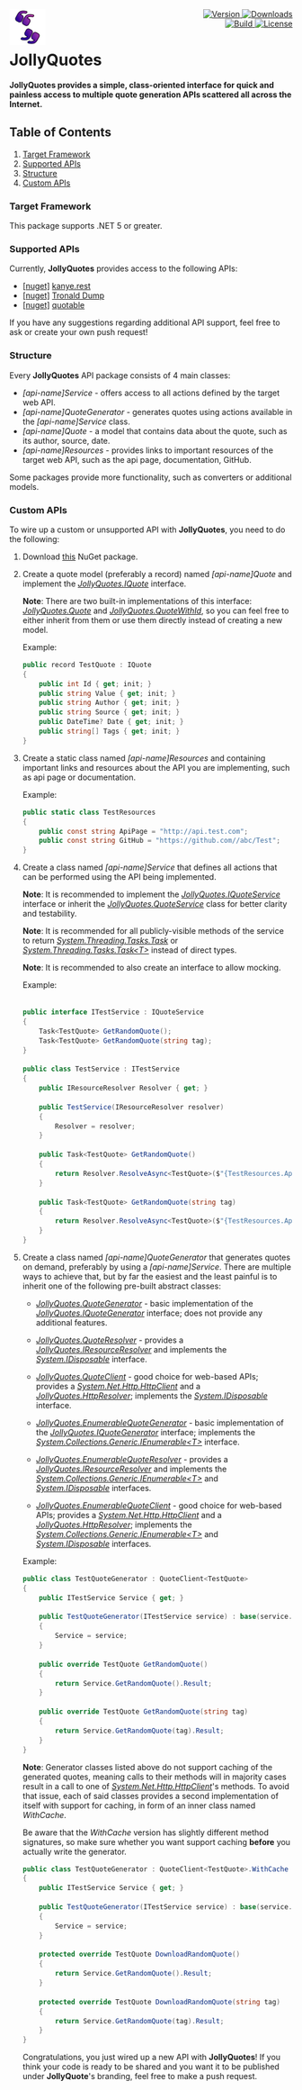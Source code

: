 <img align="left" src="img/logo-64.png" alt="JollyQuotes logo"/>

<div align="right">
	<a href="https://www.nuget.org/packages/JollyQuotes">
		<img src="https://img.shields.io/nuget/v/JollyQuotes?color=seagreen&style=flat-square" alt="Version"/>
	</a>
	<a href="https://www.nuget.org/packages/JollyQuotes">
		<img src="https://img.shields.io/nuget/dt/JollyQuotes?color=blue&style=flat-square" alt="Downloads"/>
	</a> <br />
	<a href="https://github.com/piotrstenke/JollyQuotes/actions">
		<img src="https://img.shields.io/github/workflow/status/piotrstenke/JollyQuotes/.NET?style=flat-square" alt="Build"/>
	</a>
	<a href="https://github.com//piotrstenke/JollyQuotes/blob/master/LICENSE.md">
		<img src="https://img.shields.io/github/license/piotrstenke/JollyQuotes?color=orange&style=flat-square" alt="License"/>
	</a>
</div>

# JollyQuotes

**JollyQuotes provides a simple, class-oriented interface for quick and painless access to multiple quote generation APIs scattered all across the Internet.**

## Table of Contents

1. [Target Framework](#target-framework)
2. [Supported APIs](#supported-apis)
3. [Structure](#structure)
4. [Custom APIs](#custom-apis)

### Target Framework

This package supports .NET 5 or greater.

### Supported APIs

Currently, **JollyQuotes** provides access to the following APIs:

 - [[nuget]](https://www.nuget.org/packages/JollyQuotes.KanyeRest) [kanye.rest](https://kanye.rest/)
 - [[nuget]](https://www.nuget.org/packages/JollyQuotes.TronaldDump) [Tronald Dump](https://www.tronalddump.io/)
- [[nuget]](https://www.nuget.org/packages/JollyQuotes.Quotable) [quotable](https://github.com/lukePeavey/quotable)

If you have any suggestions regarding additional API support, feel free to ask or create your own push request!

### Structure

Every **JollyQuotes** API package consists of 4 main classes:

- *[api-name]Service* - offers access to all actions defined by the target web API.
- *[api-name]QuoteGenerator* - generates quotes using actions available in the *[api-name]Service* class.
- *[api-name]Quote* - a model that contains data about the quote, such as its author, source, date.
- *[api-name]Resources* - provides links to important resources of the target web API, such as the api page, documentation, GitHub.

Some packages provide more functionality, such as converters or additional models.

### Custom APIs

To wire up a custom or unsupported API with **JollyQuotes**, you need to do the following:

 1. Download [this](https://www.nuget.org/packages/JollyQuotes.Core) NuGet package.

 2. Create a quote model (preferably a record) named *[api-name]Quote* and implement the [*JollyQuotes.IQuote*](src/JollyQuotes.Core/_intf/IQuote.cs) interface. 

	**Note**: There are two built-in implementations of this interface: [*JollyQuotes.Quote*](src/JollyQuotes.Core/Quote.cs) and [*JollyQuotes.QuoteWithId*](src/JollyQuotes.Core/QuoteWithId.cs), so you can feel free to either inherit from them or use them directly instead of creating a new model.

	Example:

	```csharp
	public record TestQuote : IQuote
	{
		public int Id { get; init; }
		public string Value { get; init; }
		public string Author { get; init; }
		public string Source { get; init; }
		public DateTime? Date { get; init; }
		public string[] Tags { get; init; }
	}
	```

 3. Create a static class named *[api-name]Resources* and containing important links and resources about the API you are implementing, such as api page or documentation.

	Example:
	
	```csharp
	public static class TestResources
	{
		public const string ApiPage = "http://api.test.com";
		public const string GitHub = "https://github.com//abc/Test";
	}
	```

 4. Create a class named *[api-name]Service* that defines all actions that can be performed using the API being implemented.

	**Note**: It is recommended to implement the [*JollyQuotes.IQuoteService*](src/JollyQuotes.Core/_intf/IQuoteService.cs) interface or inherit the [*JollyQuotes.QuoteService*](src/JollyQuotes.Core/QuoteService.cs) class for better clarity and testability.

	**Note**: It is recommended for all publicly-visible methods of the service to return [*System.Threading.Tasks.Task*](https://docs.microsoft.com/en-us/dotnet/api/system.threading.tasks.task?view=net-6.0) or [*System.Threading.Tasks.Task\<T\>*](https://docs.microsoft.com/en-us/dotnet/api/system.threading.tasks.task-1?view=net-6.0) instead of direct types.

	**Note**: It is recommended to also create an interface to allow mocking.

	Example:
	
	```csharp

	public interface ITestService : IQuoteService
	{
		Task<TestQuote> GetRandomQuote();
		Task<TestQuote> GetRandomQuote(string tag);
	}
	
	public class TestService : ITestService
	{
		public IResourceResolver Resolver { get; }

		public TestService(IResourceResolver resolver)
		{
			Resolver = resolver;
		}

		public Task<TestQuote> GetRandomQuote()
		{
			return Resolver.ResolveAsync<TestQuote>($"{TestResources.ApiPage}/randomQuote");
		}

		public Task<TestQuote> GetRandomQuote(string tag)
		{
			return Resolver.ResolveAsync<TestQuote>($"{TestResources.ApiPage}/randomQuote/{tag}");
		}
	}
	```

 5. Create a class named *[api-name]QuoteGenerator* that generates quotes on demand, preferably by using a *[api-name]Service*. There are multiple ways to achieve that, but by far the easiest and the least painful is to inherit one of the following pre-built abstract classes:

	- [*JollyQuotes.QuoteGenerator*](src/JollyQuotes.Core/QuoteGenerator.cs) - basic implementation of the [*JollyQuotes.IQuoteGenerator*](src/JollyQuotes.Core/_intf/IQuoteGenerator.cs) interface; does not provide any additional features.

	- [*JollyQuotes.QuoteResolver*](src/JollyQuotes.Core/QuoteResolver.cs) - provides a [*JollyQuotes.IResourceResolver*](src/JollyQuotes.Core/_intf/IResourceResolver.cs) and implements the [*System.IDisposable*](https://docs.microsoft.com/en-us/dotnet/api/system.idisposable?view=net-6.0) interface.

	- [*JollyQuotes.QuoteClient*](src/JollyQuotes.Core/QuoteClient.cs) - good choice for web-based APIs; provides a [*System.Net.Http.HttpClient*](https://docs.microsoft.com/en-us/dotnet/api/system.net.http.httpclient?view=net-6.0) and a [*JollyQuotes.HttpResolver*](src/JollyQuotes.Core/HttpResolver.cs); implements the [*System.IDisposable*](https://docs.microsoft.com/en-us/dotnet/api/system.idisposable?view=net-6.0) interface.

	- [*JollyQuotes.EnumerableQuoteGenerator*](src/JollyQuotes.Core/EnumerableQuoteGenerator.cs)  - basic implementation of the [*JollyQuotes.IQuoteGenerator*](src/JollyQuotes.Core/_intf/IQuoteGenerator.cs) interface; implements the [*System.Collections.Generic.IEnumerable\<T\>*](https://docs.microsoft.com/en-us/dotnet/api/system.collections.generic.ienumerable-1?view=net-6.0) interface.

	- [*JollyQuotes.EnumerableQuoteResolver*](src/JollyQuotes.Core/EnumerableQuoteResolver.cs) - provides a [*JollyQuotes.IResourceResolver*](src/JollyQuotes.Core/_intf/IResourceResolver.cs) and implements the [*System.Collections.Generic.IEnumerable\<T\>*](https://docs.microsoft.com/en-us/dotnet/api/system.collections.generic.ienumerable-1?view=net-6.0) and [*System.IDisposable*](https://docs.microsoft.com/en-us/dotnet/api/system.idisposable?view=net-6.0) interfaces.

	- [*JollyQuotes.EnumerableQuoteClient*](src/JollyQuotes.Core/EnumerableQuoteClient.cs) - good choice for web-based APIs; provides a [*System.Net.Http.HttpClient*](https://docs.microsoft.com/en-us/dotnet/api/system.net.http.httpclient?view=net-6.0) and a [*JollyQuotes.HttpResolver*](src/JollyQuotes.Core/HttpResolver.cs); implements the [*System.Collections.Generic.IEnumerable\<T\>*](https://docs.microsoft.com/en-us/dotnet/api/system.collections.generic.ienumerable-1?view=net-6.0) and [*System.IDisposable*](https://docs.microsoft.com/en-us/dotnet/api/system.idisposable?view=net-6.0) interfaces. 

	Example:

	```csharp
	public class TestQuoteGenerator : QuoteClient<TestQuote>
	{
		public ITestService Service { get; }

		public TestQuoteGenerator(ITestService service) : base(service.Resolver)
		{
			Service = service;
		}

		public override TestQuote GetRandomQuote()
		{
			return Service.GetRandomQuote().Result;
		}

		public override TestQuote GetRandomQuote(string tag)
		{
			return Service.GetRandomQuote(tag).Result;
		}
	}
	```

	**Note**: Generator classes listed above do not support caching of the generated quotes, meaning calls to their methods will in majority cases result in a call to one of [*System.Net.Http.HttpClient*](https://docs.microsoft.com/en-us/dotnet/api/system.net.http.httpclient?view=net-6.0)'s methods. To avoid that issue, each of said classes provides a second implementation of itself with support for caching, in form of an inner class named *WithCache*.

	Be aware that the *WithCache* version has slightly different method signatures, so make sure whether you want support caching **before** you actually write the generator.

	```csharp
	public class TestQuoteGenerator : QuoteClient<TestQuote>.WithCache
	{
		public ITestService Service { get; }

		public TestQuoteGenerator(ITestService service) : base(service.Resolver)
		{
			Service = service;
		}

		protected override TestQuote DownloadRandomQuote()
		{
			return Service.GetRandomQuote().Result;
		}

		protected override TestQuote DownloadRandomQuote(string tag)
		{
			return Service.GetRandomQuote(tag).Result;
		}
	}
	```

	Congratulations, you just wired up a new API with **JollyQuotes**! If you think your code is ready to be shared and you want it to be published under **JollyQuote**'s branding, feel free to make a push request.